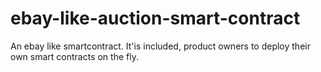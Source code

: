 # ebay-like-auction-smart-contract
An ebay like smartcontract. It'is included, product owners to deploy their own smart contracts on the fly. 
